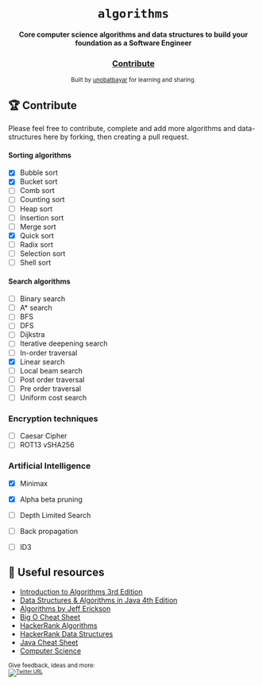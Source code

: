 <div align="center">
  <h1><code>algorithms</code></h1>

  <strong>Core computer science algorithms and data structures to build your foundation as a Software Engineer</strong>

<h3>
    <a href="https://github.com/unobatbayar/algorithms/pull/new/master">Contribute</a>
  </h3>

  <sub> Built by <a href="https://www.twitter.com/unobatbayar">unobatbayar</a> for learning and sharing.  </sub>
</div>

## 🏆 Contribute
Please feel free to contribute, complete and add more algorithms and data-structures here by forking, then creating a pull request. 

#### Sorting algorithms
 - [X] Bubble sort
 - [X] Bucket sort 
 - [ ] Comb sort
 - [ ] Counting sort
 - [ ] Heap sort
 - [ ] Insertion sort
 - [ ] Merge sort
 - [X] Quick sort
 - [ ] Radix sort
 - [ ] Selection sort
 - [ ] Shell sort

#### Search algorithms
 - [ ] Binary search
 - [ ] A* search
 - [ ] BFS 
 - [ ] DFS
 - [ ] Dijkstra
 - [ ] Iterative deepening search 
 - [ ] In-order traversal
 - [X] Linear search
 - [ ] Local beam search
 - [ ] Post order traversal
 - [ ] Pre order traversal
 - [ ] Uniform cost search

### Encryption techniques
 - [ ] Caesar Cipher
 - [ ] ROT13
vSHA256

### Artificial Intelligence
 - [X] Minimax
 - [X] Alpha beta pruning
 - [ ] Depth Limited Search
 - [ ] Back propagation
 - [ ] ID3



## 🎁 Useful resources
 - [Introduction to Algorithms 3rd Edition](https://edutechlearners.com/download/Introduction_to_algorithms-3rd%20Edition.pdf)
 - [Data Structures &  Algorithms in Java 4th Edition](https://enos.itcollege.ee/~jpoial/algorithms/GT/Data%20Structures%20and%20Algorithms%20in%20Java%20Fourth%20Edition.pdf)
 - [Algorithms by Jeff Erickson](http://jeffe.cs.illinois.edu/teaching/algorithms/book/Algorithms-JeffE.pdf)
 - [Big O Cheat Sheet](https://www.bigocheatsheet.com/)
 - [HackerRank Algorithms](https://www.hackerrank.com/domains/algorithms)
 - [HackerRank Data Structures](https://www.hackerrank.com/domains/data-structures)
 - [Java Cheat Sheet](https://introcs.cs.princeton.edu/java/11cheatsheet/)
 - [Computer Science](https://introcs.cs.princeton.edu/java/cs//)




<sub>Give feedback, ideas and more: <br> <sub> 
[![Twitter URL](https://img.shields.io/twitter/url/https/twitter.com/unobatbayar.svg?style=social&label=Follow%20%40unobatbayar)](https://twitter.com/unobatbayar)
